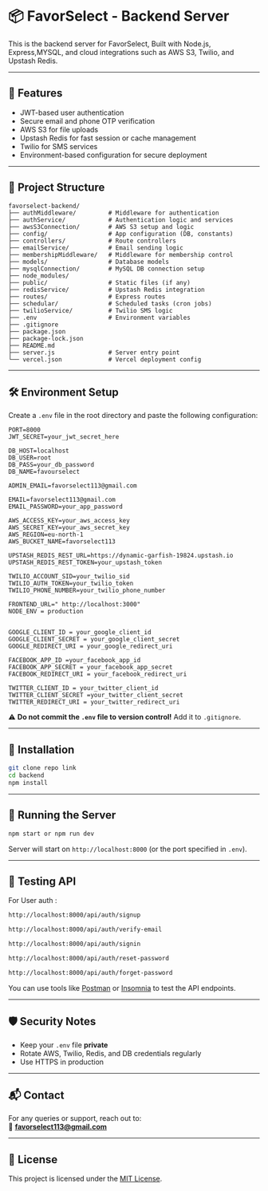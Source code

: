 # 📦 FavorSelect - Backend Server

This is the backend server for FavorSelect,  Built with Node.js, Express,MYSQL, and cloud integrations such as AWS S3, Twilio, and Upstash Redis.

---

## 🚀 Features

- JWT-based user authentication
- Secure email and phone OTP verification
- AWS S3 for file uploads
- Upstash Redis for fast session or cache management
- Twilio for SMS services
- Environment-based configuration for secure deployment

---

## 📁 Project Structure

```
favorselect-backend/
├── authMiddleware/         # Middleware for authentication
├── authService/            # Authentication logic and services
├── awsS3Connection/        # AWS S3 setup and logic
├── config/                 # App configuration (DB, constants)
├── controllers/            # Route controllers
├── emailService/           # Email sending logic
├── membershipMiddleware/   # Middleware for membership control
├── models/                 # Database models
├── mysqlConnection/        # MySQL DB connection setup
├── node_modules/           
├── public/                 # Static files (if any)
├── redisService/           # Upstash Redis integration
├── routes/                 # Express routes
├── schedular/              # Scheduled tasks (cron jobs)
├── twilioService/          # Twilio SMS logic
├── .env                    # Environment variables
├── .gitignore              
├── package.json            
├── package-lock.json       
├── README.md               
├── server.js               # Server entry point
└── vercel.json             # Vercel deployment config

```

---

## 🛠️ Environment Setup

Create a `.env` file in the root directory and paste the following configuration:

```env
PORT=8000
JWT_SECRET=your_jwt_secret_here

DB_HOST=localhost
DB_USER=root
DB_PASS=your_db_password
DB_NAME=favourselect

ADMIN_EMAIL=favorselect113@gmail.com

EMAIL=favorselect113@gmail.com
EMAIL_PASSWORD=your_app_password

AWS_ACCESS_KEY=your_aws_access_key
AWS_SECRET_KEY=your_aws_secret_key
AWS_REGION=eu-north-1
AWS_BUCKET_NAME=favorselect113

UPSTASH_REDIS_REST_URL=https://dynamic-garfish-19824.upstash.io
UPSTASH_REDIS_REST_TOKEN=your_upstash_token

TWILIO_ACCOUNT_SID=your_twilio_sid
TWILIO_AUTH_TOKEN=your_twilio_token
TWILIO_PHONE_NUMBER=your_twilio_phone_number

FRONTEND_URL=" http://localhost:3000"
NODE_ENV = production


GOOGLE_CLIENT_ID = your_google_client_id
GOOGLE_CLIENT_SECRET = your_google_client_secret
GOOGLE_REDIRECT_URI = your_google_redirect_uri

FACEBOOK_APP_ID =your_facebook_app_id
FACEBOOK_APP_SECRET = your_facebook_app_secret
FACEBOOK_REDIRECT_URI = your_facebook_redirect_uri

TWITTER_CLIENT_ID = your_twitter_client_id
TWITTER_CLIENT_SECRET =your_twitter_client_secret
TWITTER_REDIRECT_URI = your_twitter_redirect_uri
```

⚠️ **Do not commit the `.env` file to version control!** Add it to `.gitignore`.

---

## 💾 Installation

```bash
git clone repo link
cd backend
npm install
```

---

## 🚦 Running the Server

```bash
npm start or npm run dev
```

Server will start on `http://localhost:8000` (or the port specified in `.env`).

---

## 🧪 Testing API

For User auth :
```bash
http://localhost:8000/api/auth/signup

http://localhost:8000/api/auth/verify-email

http://localhost:8000/api/auth/signin

http://localhost:8000/api/auth/reset-password

http://localhost:8000/api/auth/forget-password

```

You can use tools like [Postman](https://www.postman.com/) or [Insomnia](https://insomnia.rest/) to test the API endpoints.

---

## 🛡️ Security Notes

- Keep your `.env` file **private**
- Rotate AWS, Twilio, Redis, and DB credentials regularly
- Use HTTPS in production

---

## 📬 Contact

For any queries or support, reach out to:  
📧 **favorselect113@gmail.com**

---

## 📝 License

This project is licensed under the [MIT License](LICENSE).
